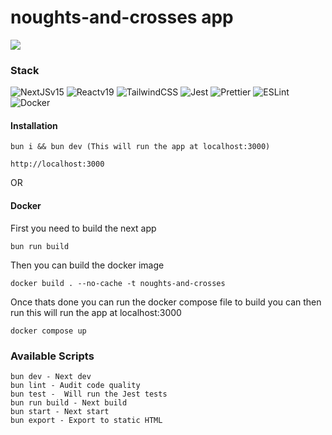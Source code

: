 # noughts-and-crosses app

<img src="https://therealsujitk-vercel-badge.vercel.app/?app=noughts-and-crosses" />

### Stack

![NextJSv15](https://img.shields.io/badge/-Next%20v15-%23232F3E?logo=Next.JS)
![Reactv19](https://img.shields.io/badge/-React%20v18-%23232F3E?logo=React)
![TailwindCSS](https://img.shields.io/badge/-Tailwind-%23232F3E?logo=Tailwindcss)
![Jest](https://img.shields.io/badge/-Jest-%23232F3E?logo=Jest)
![Prettier](https://img.shields.io/badge/-Prettier-%23232F3E?logo=Prettier)
![ESLint](https://img.shields.io/badge/-ESLint-%23232F3E?logo=ESLint)
![Docker](https://img.shields.io/badge/-Docker-%23232F3E?logo=Docker)

#### Installation

```
bun i && bun dev (This will run the app at localhost:3000)

http://localhost:3000
```

OR

#### Docker

First you need to build the next app


```
bun run build

```

Then you can build the docker image


```
docker build . --no-cache -t noughts-and-crosses

```

Once thats done you can run the docker compose file to build you can then run this will run the app at localhost:3000

```
docker compose up

```

### Available Scripts

```
bun dev - Next dev
bun lint - Audit code quality
bun test -  Will run the Jest tests
bun run build - Next build
bun start - Next start
bun export - Export to static HTML
```
